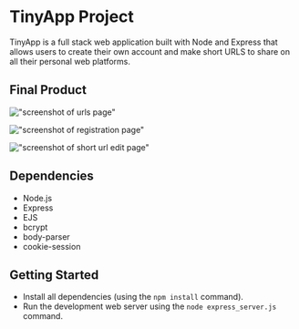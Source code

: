 # TinyApp Project

TinyApp is a full stack web application built with Node and Express that allows users to create their own account and make short URLS to share on all their personal web platforms. 

## Final Product

!["screenshot of urls page"](https://github.com/joelhart89/tinyapp/blob/master/docs/urls-home-page.png?raw=true)


!["screenshot of registration page"](https://github.com/joelhart89/tinyapp/blob/master/docs/register-page.png?raw=true)


!["screenshot of short url edit page"](https://github.com/joelhart89/tinyapp/blob/master/docs/urls-new.png?raw=true)


## Dependencies

- Node.js
- Express
- EJS
- bcrypt
- body-parser
- cookie-session

## Getting Started

- Install all dependencies (using the `npm install` command).
- Run the development web server using the `node express_server.js` command.